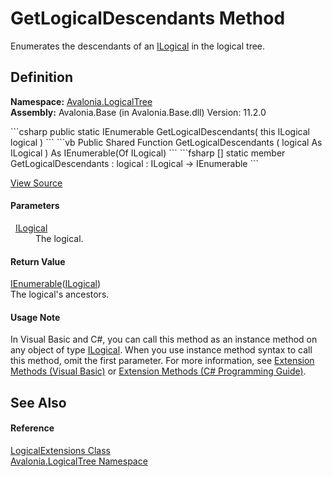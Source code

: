 # GetLogicalDescendants Method


Enumerates the descendants of an <a href="T_Avalonia_LogicalTree_ILogical">ILogical</a> in the logical tree.



## Definition
**Namespace:** <a href="N_Avalonia_LogicalTree">Avalonia.LogicalTree</a>  
**Assembly:** Avalonia.Base (in Avalonia.Base.dll) Version: 11.2.0

<Tabs groupId="api-code-preview">
<TabItem value="csharp" label="C#">
```csharp
public static IEnumerable<ILogical> GetLogicalDescendants(
	this ILogical logical
)
```
</TabItem>
<TabItem value="vb" label="VB">
```vb
<ExtensionAttribute>
Public Shared Function GetLogicalDescendants ( 
	logical As ILogical
) As IEnumerable(Of ILogical)
```
</TabItem>
<TabItem value="fsharp" label="F#">
```fsharp
[<ExtensionAttribute>]
static member GetLogicalDescendants : 
        logical : ILogical -> IEnumerable<ILogical> 
```
</TabItem>
</Tabs>



<a href="https://github.com/AvaloniaUI/Avalonia/tree/master/src/Avalonia.Base/LogicalTree/LogicalExtensions.cs" title="View the source code">View Source</a>



#### Parameters
<dl><dt>  <a href="T_Avalonia_LogicalTree_ILogical">ILogical</a></dt><dd>The logical.</dd></dl>

#### Return Value
<a href="https://learn.microsoft.com/dotnet/api/system.collections.generic.ienumerable-1" target="_blank" rel="noopener noreferrer">IEnumerable</a>(<a href="T_Avalonia_LogicalTree_ILogical">ILogical</a>)  
The logical's ancestors.

#### Usage Note
In Visual Basic and C#, you can call this method as an instance method on any object of type <a href="T_Avalonia_LogicalTree_ILogical">ILogical</a>. When you use instance method syntax to call this method, omit the first parameter. For more information, see <a href="https://docs.microsoft.com/dotnet/visual-basic/programming-guide/language-features/procedures/extension-methods" target="_blank" rel="noopener noreferrer">Extension Methods (Visual Basic)</a> or <a href="https://docs.microsoft.com/dotnet/csharp/programming-guide/classes-and-structs/extension-methods" target="_blank" rel="noopener noreferrer">Extension Methods (C# Programming Guide)</a>.

## See Also


#### Reference
<a href="T_Avalonia_LogicalTree_LogicalExtensions">LogicalExtensions Class</a>  
<a href="N_Avalonia_LogicalTree">Avalonia.LogicalTree Namespace</a>  

